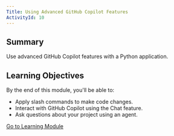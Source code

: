 ```yaml
---
Title: Using Advanced GitHub Copilot Features
ActivityId: 10
---
```


## Summary

Use advanced GitHub Copilot features with a Python application.

## Learning Objectives

By the end of this module, you'll be able to:

- Apply slash commands to make code changes.
- Interact with GitHub Copilot using the Chat feature.
- Ask questions about your project using an agent.

[Go to Learning Module](https://learn.microsoft.com/en-us/training/modules/advanced-github-copilot/)
